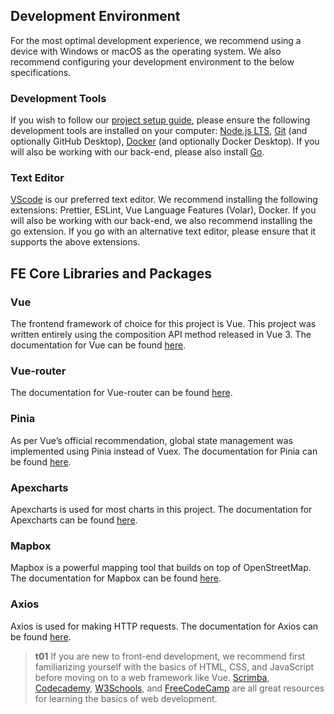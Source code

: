 ## Development Environment

For the most optimal development experience, we recommend using a device with Windows or macOS as the operating system. We also recommend configuring your development environment to the below specifications.

### Development Tools

If you wish to follow our [project setup guide](/front-end/project-setup), please ensure the following development tools are installed on your computer: [Node.js LTS](https://nodejs.org/en), [Git](https://git-scm.com/) (and optionally GitHub Desktop), [Docker](https://www.docker.com/) (and optionally Docker Desktop). If you will also be working with our back-end, please also install [Go](https://golang.org/).

### Text Editor

[VScode](https://code.visualstudio.com/) is our preferred text editor. We recommend installing the following extensions: Prettier, ESLint, Vue Language Features (Volar), Docker. If you will also be working with our back-end, we also recommend installing the go extension. If you go with an alternative text editor, please ensure that it supports the above extensions.

## FE Core Libraries and Packages

### Vue

The frontend framework of choice for this project is Vue. This project was written entirely using the composition API method released in Vue 3. The documentation for Vue can be found [here](https://vuejs.org/guide).

### Vue-router

The documentation for Vue-router can be found [here](https://router.vuejs.org/guide/).

### Pinia

As per Vue’s official recommendation, global state management was implemented using Pinia instead of Vuex. The documentation for Pinia can be found [here](https://pinia.vuejs.org/introduction.html).

### Apexcharts

Apexcharts is used for most charts in this project. The documentation for Apexcharts can be found [here](https://apexcharts.com/docs).

### Mapbox

Mapbox is a powerful mapping tool that builds on top of OpenStreetMap. The documentation for Mapbox can be found [here](https://docs.mapbox.com/mapbox-gl-js/).

### Axios

Axios is used for making HTTP requests. The documentation for Axios can be found [here](https://axios-http.com/docs/intro).

> **t01**
> If you are new to front-end development, we recommend first familiarizing yourself with the basics of HTML, CSS, and JavaScript before moving on to a web framework like Vue. [Scrimba](https://scrimba.com/allcourses), [Codecademy](https://www.codecademy.com/), [W3Schools](https://www.w3schools.com/), and [FreeCodeCamp](https://www.freecodecamp.org/) are all great resources for learning the basics of web development.
